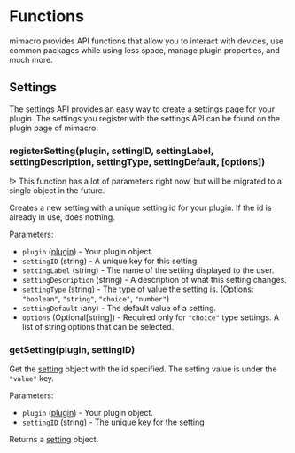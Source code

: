# Functions
mimacro provides API functions that allow you to interact with devices, use common packages while using less space, manage plugin properties, and much more.

## Settings
The settings API provides an easy way to create a settings page for your plugin.
The settings you register with the settings API can be found on the plugin page of mimacro.

### registerSetting(plugin, settingID, settingLabel, settingDescription, settingType, settingDefault, [options])
!> This function has a lot of parameters right now, but will be migrated to a single object in the future.

Creates a new setting with a unique setting id for your plugin. If the id is already in use, does nothing.

Parameters:
- `plugin` ([plugin](/structures/plugin)) - Your plugin object.
- `settingID` (string) - A unique key for this setting.
- `settingLabel` (string) - The name of the setting displayed to the user.
- `settingDescription` (string) - A description of what this setting changes.
- `settingType` (string) - The type of value the setting is. (Options: `"boolean"`, `"string"`, `"choice"`, `"number"`)
- `settingDefault` (any) - The default value of a setting.
- `options` (Optional[string]) - Required only for `"choice"` type settings. A list of string options that can be selected.

### getSetting(plugin, settingID)
Get the [setting](/structures/setting) object with the id specified. The setting value is under the `"value"` key.

Parameters:
- `plugin` ([plugin](/structures/plugin)) - Your plugin object.
- `settingID` (string) - The unique key for the setting

Returns a [setting](/structures/setting) object.